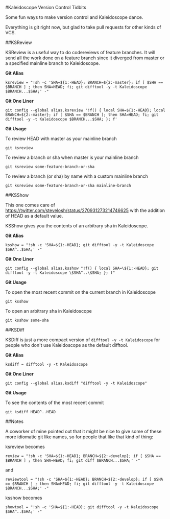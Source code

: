 #Kaleidoscope Version Control Tidbits

Some fun ways to make version control and Kaleidoscope dance.

Everything is git right now, but glad to take pull requests for other kinds of VCS.

##KSReview

KSReview is a useful way to do codereviews of feature branches. It will send all the work done on a feature branch since it diverged from master or a specified mainline branch to Kaleidoscope.

__Git Alias__

`ksreview = "!sh -c 'SHA=${1:-HEAD}; BRANCH=${2:-master}; if [ $SHA == $BRANCH ] ; then SHA=HEAD; fi; git difftool -y -t Kaleidoscope $BRANCH...$SHA;' -"`

__Git One Liner__


`git config --global alias.ksreview '!f() { local SHA=${1:-HEAD}; local BRANCH=${2:-master}; if [ $SHA == $BRANCH ]; then SHA=HEAD; fi; git difftool -y -t Kaleidoscope $BRANCH...$SHA; }; f'`

__Git Usage__

To review HEAD with master as your mainline branch

`git ksreview`

To review a branch or sha when master is your mainline branch

`git ksreview some-feature-branch-or-sha`

To review a branch (or sha) by name with a custom mainline branch

`git ksreview some-feature-branch-or-sha mainline-branch`

##KSShow

This one comes care of https://twitter.com/stevelosh/status/270931273214746625 with the addition of HEAD as a default value.

KSShow gives you the contents of an arbitrary sha in Kaleidoscope.

__Git Alias__

`ksshow = "!sh -c 'SHA=${1:-HEAD}; git difftool -y -t Kaleidoscope $SHA^..$SHA;' -"`

__Git One Liner__

`git config --global alias.ksshow "!f() { local SHA=\${1:-HEAD}; git difftool -y -t Kaleidoscope \$SHA^..\$SHA; }; f"`

__Git Usage__

To open the most recent commit on the current branch in Kaleidoscope

`git ksshow`

To open an arbitrary sha in Kaleidoscope

`git ksshow some-sha`

##KSDiff

KSDiff is just a more compact version of `difftool -y -t Kaleidoscope` for people who don't use Kaleidoscope as the default difftool.

__Git Alias__

`ksdiff = difftool -y -t Kaleidoscope`

__Git One Liner__

`git config --global alias.ksdiff "difftool -y -t Kaleidoscope"`

__Git Usage__

To see the contents of the most recent commit

`git ksdiff HEAD^..HEAD`

##Notes

A coworker of mine pointed out that it might be nice to give some of these more idiomatic git like names, so for people that like that kind of thing:

ksreview becomes

`review = "!sh -c 'SHA=${1:-HEAD}; BRANCH=${2:-develop}; if [ $SHA == $BRANCH ] ; then SHA=HEAD; fi; git diff $BRANCH...$SHA;' -"`

and

`reviewtool = "!sh -c 'SHA=${1:-HEAD}; BRANCH=${2:-develop}; if [ $SHA == $BRANCH ] ; then SHA=HEAD; fi; git difftool -y -t Kaleidoscope $BRANCH...$SHA;' -"`

ksshow becomes

`showtool = "!sh -c 'SHA=${1:-HEAD}; git difftool -y -t Kaleidoscope $SHA^..$SHA;' -"`